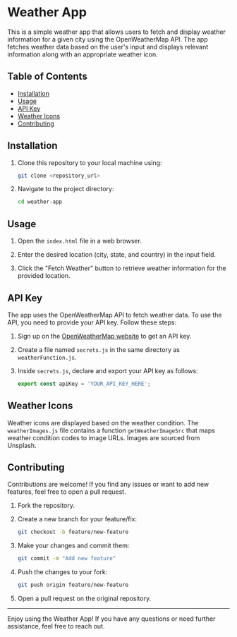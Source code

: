 # Weather App

This is a simple weather app that allows users to fetch and display weather information for a given city using the OpenWeatherMap API. The app fetches weather data based on the user's input and displays relevant information along with an appropriate weather icon.

## Table of Contents

- [Installation](#installation)
- [Usage](#usage)
- [API Key](#api-key)
- [Weather Icons](#weather-icons)
- [Contributing](#contributing)

## Installation

1. Clone this repository to your local machine using:
   ```sh
   git clone <repository_url>
   ```

2. Navigate to the project directory:
   ```sh
   cd weather-app
   ```

## Usage

1. Open the `index.html` file in a web browser.

2. Enter the desired location (city, state, and country) in the input field.

3. Click the "Fetch Weather" button to retrieve weather information for the provided location.

## API Key

The app uses the OpenWeatherMap API to fetch weather data. To use the API, you need to provide your API key. Follow these steps:

1. Sign up on the [OpenWeatherMap website](https://home.openweathermap.org/users/sign_up) to get an API key.

2. Create a file named `secrets.js` in the same directory as `weatherFunction.js`.

3. Inside `secrets.js`, declare and export your API key as follows:
   ```javascript
   export const apiKey = 'YOUR_API_KEY_HERE';
   ```

## Weather Icons

Weather icons are displayed based on the weather condition. The `weatherImages.js` file contains a function `getWeatherImageSrc` that maps weather condition codes to image URLs. Images are sourced from Unsplash.

## Contributing

Contributions are welcome! If you find any issues or want to add new features, feel free to open a pull request.

1. Fork the repository.

2. Create a new branch for your feature/fix:
   ```sh
   git checkout -b feature/new-feature
   ```

3. Make your changes and commit them:
   ```sh
   git commit -m "Add new feature"
   ```

4. Push the changes to your fork:
   ```sh
   git push origin feature/new-feature
   ```

5. Open a pull request on the original repository.


---

Enjoy using the Weather App! If you have any questions or need further assistance, feel free to reach out.
